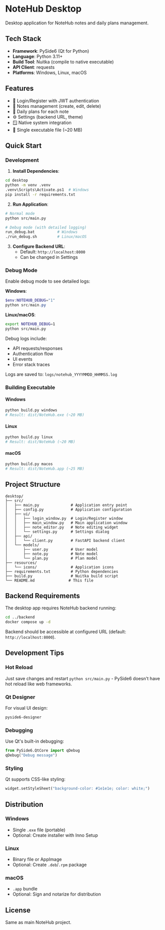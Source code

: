 # NoteHub Desktop

Desktop application for NoteHub notes and daily plans management.

## Tech Stack

- **Framework**: PySide6 (Qt for Python)
- **Language**: Python 3.11+
- **Build Tool**: Nuitka (compile to native executable)
- **API Client**: requests
- **Platforms**: Windows, Linux, macOS

## Features

- 🔐 Login/Register with JWT authentication
- 📝 Notes management (create, edit, delete)
- 📅 Daily plans for each note
- ⚙️ Settings (backend URL, theme)
- 🪟 Native system integration
- 💾 Single executable file (~20 MB)

## Quick Start

### Development

1. **Install Dependencies**:
```bash
cd desktop
python -m venv .venv
.venv\Scripts\Activate.ps1  # Windows
pip install -r requirements.txt
```

2. **Run Application**:
```bash
# Normal mode
python src/main.py

# Debug mode (with detailed logging)
run_debug.bat          # Windows
./run_debug.sh         # Linux/macOS
```

3. **Configure Backend URL**:
   - Default: `http://localhost:8000`
   - Can be changed in Settings

### Debug Mode

Enable debug mode to see detailed logs:

**Windows**:
```powershell
$env:NOTEHUB_DEBUG="1"
python src/main.py
```

**Linux/macOS**:
```bash
export NOTEHUB_DEBUG=1
python src/main.py
```

Debug logs include:
- API requests/responses
- Authentication flow
- UI events
- Error stack traces

Logs are saved to: `logs/notehub_YYYYMMDD_HHMMSS.log`

### Building Executable

#### Windows
```bash
python build.py windows
# Result: dist/NoteHub.exe (~20 MB)
```

#### Linux
```bash
python build.py linux
# Result: dist/NoteHub (~20 MB)
```

#### macOS
```bash
python build.py macos
# Result: dist/NoteHub.app (~25 MB)
```

## Project Structure

```
desktop/
├── src/
│   ├── main.py              # Application entry point
│   ├── config.py            # Application configuration
│   ├── ui/
│   │   ├── login_window.py  # Login/Register window
│   │   ├── main_window.py   # Main application window
│   │   ├── note_editor.py   # Note editing widget
│   │   └── settings.py      # Settings dialog
│   ├── api/
│   │   └── client.py        # FastAPI backend client
│   └── models/
│       ├── user.py          # User model
│       ├── note.py          # Note model
│       └── plan.py          # Plan model
├── resources/
│   └── icons/               # Application icons
├── requirements.txt         # Python dependencies
├── build.py                 # Nuitka build script
└── README.md               # This file
```

## Backend Requirements

The desktop app requires NoteHub backend running:

```bash
cd ../backend
docker compose up -d
```

Backend should be accessible at configured URL (default: `http://localhost:8000`).

## Development Tips

### Hot Reload
Just save changes and restart `python src/main.py` - PySide6 doesn't have hot reload like web frameworks.

### Qt Designer
For visual UI design:
```bash
pyside6-designer
```

### Debugging
Use Qt's built-in debugging:
```python
from PySide6.QtCore import qDebug
qDebug("Debug message")
```

### Styling
Qt supports CSS-like styling:
```python
widget.setStyleSheet("background-color: #1e1e1e; color: white;")
```

## Distribution

### Windows
- Single `.exe` file (portable)
- Optional: Create installer with Inno Setup

### Linux
- Binary file or AppImage
- Optional: Create `.deb`/`.rpm` package

### macOS
- `.app` bundle
- Optional: Sign and notarize for distribution

## License

Same as main NoteHub project.
